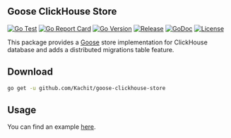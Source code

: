 ## Goose ClickHouse Store
[![Go Test](https://github.com/Kachit/goose-clickhouse-store/actions/workflows/tests.yml/badge.svg)](https://github.com/Kachit/goose-clickhouse-store/actions)
[![Go Report Card](https://goreportcard.com/badge/github.com/kachit/goose-clickhouse-store)](https://goreportcard.com/report/github.com/kachit/goose-clickhouse-store)
[![Go Version](https://img.shields.io/github/go-mod/go-version/Kachit/goose-clickhouse-store)](https://go.dev/doc/go1.24)
[![Release](https://img.shields.io/github/v/release/Kachit/goose-clickhouse-store.svg)](https://github.com/Kachit/goose-clickhouse-store/releases)
[![GoDoc](https://img.shields.io/badge/go.dev-reference-brightgreen?logo=go&logoColor=white&style=flat)](https://pkg.go.dev/github.com/kachit/goose-clickhouse-store)
[![License](https://img.shields.io/github/license/Kachit/goose-clickhouse-store)](https://github.com/Kachit/goose-clickhouse-store/blob/master/LICENSE)

This package provides a [Goose](https://github.com/pressly/goose) store implementation for ClickHouse database 
and adds a distributed migrations table feature.

## Download
```bash
go get -u github.com/Kachit/goose-clickhouse-store
```

## Usage
You can find an example [here](https://github.com/Kachit/goose-clickhouse-store/example).